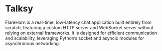 # Talksy
FlareHorn is a real-time, low-latency chat application built entirely from scratch, featuring a custom HTTP server and WebSocket server without relying on external frameworks. It is designed for efficient communication and scalability, leveraging Python’s socket and asyncio modules for asynchronous networking.
